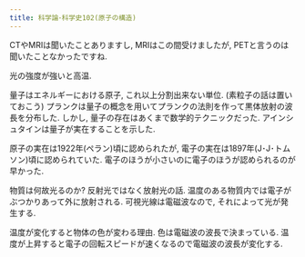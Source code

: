 ```yaml
---
title: 科学論･科学史102(原子の構造)
---
```


CTやMRIは聞いたことありますし,
MRIはこの間受けましたが,
PETと言うのは聞いたことなかったですね.

光の強度が強いと高温.

量子はエネルギーにおける原子,
これ以上分割出来ない単位.
(素粒子の話は置いておこう)
プランクは量子の概念を用いてプランクの法則を作って黒体放射の波長を分布した.
しかし,
量子の存在はあくまで数学的テクニックだった.
アインシュタインは量子が実在することを示した.

原子の実在は1922年(ペラン)頃に認められたが,
電子の実在は1897年(J･J･トムソン)頃に認められていた.
電子のほうが小さいのに電子のほうが認められるのが早かった.

物質は何故光るのか?
反射光ではなく放射光の話.
温度のある物質内では電子がぶつかりあって外に放射される.
可視光線は電磁波なので,
それによって光が発生する.

温度が変化すると物体の色が変わる理由.
色は電磁波の波長で決まっている.
温度が上昇すると電子の回転スピードが速くなるので電磁波の波長が変化する.
